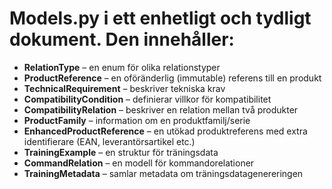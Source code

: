 # Models.py i ett enhetligt och tydligt dokument. Den innehåller:

- **RelationType** – en enum för olika relationstyper  
- **ProductReference** – en oföränderlig (immutable) referens till en produkt  
- **TechnicalRequirement** – beskriver tekniska krav  
- **CompatibilityCondition** – definierar villkor för kompatibilitet  
- **CompatibilityRelation** – beskriver en relation mellan två produkter  
- **ProductFamily** – information om en produktfamilj/serie  
- **EnhancedProductReference** – en utökad produktreferens med extra identifierare (EAN, leverantörsartikel etc.)  
- **TrainingExample** – en struktur för träningsdata  
- **CommandRelation** – en modell för kommandorelationer  
- **TrainingMetadata** – samlar metadata om träningsdatagenereringen
